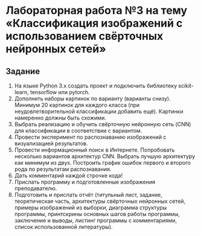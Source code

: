 # Лабораторная работа №3 на тему «Классификация изображений с использованием свёрточных нейронных сетей»

## Задание
1. На языке Python 3.x создать проект и подключить библиотеку scikit-learn, tensorflow или pytorch.
2. Дополнить наборы картинок по варианту (варианты снизу). Минимум 20 картинок для каждого класса (при
неудовлетворительной классификации добавить ещё). Картинки намеренно должны быть схожими.
3. Выбрать реализацию и обучить свёрточную нейронную сеть (CNN) для классификации в соответствии с вариантом.
4. Провести эксперимент по распознаванию изображений с визуализацией результатов.
5. Провести информационный поиск в Интернете. Попробовать несколько вариантов архитектур CNN. Выбрать лучшую архитектуру
как минимум из двух. Построить график ошибок первого и второго рода по результатам распознавания.
6. Дать комментарий каждой строчке кода!
7. Прислать программу и подготовленные изображения преподавателю.
8. Подготовить и прислать отчёт (титульный лист, задание, теоретическая часть, архитектуры свёрточных нейронных сетей,
примеры изображений из выборки, диаграмма структуры программы, принтскрины основных шагов работы программы, заключение и
выводы, листинг программы с комментариями, список использованной литературы).
